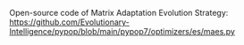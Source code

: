 Open-source code of Matrix Adaptation Evolution Strategy: https://github.com/Evolutionary-Intelligence/pypop/blob/main/pypop7/optimizers/es/maes.py

